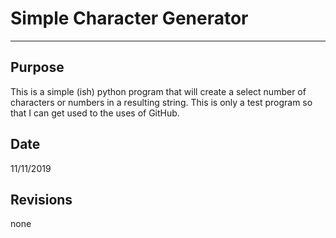 # Simple Character Generator
---

## Purpose 

This is a simple (ish) python program that will create a select number of characters or numbers in a resulting string.  This is only a test program so that I can get used to the uses of GitHub.

## Date 
11/11/2019

## Revisions 
none 


